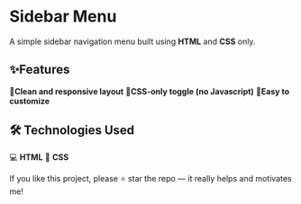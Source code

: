 # Sidebar Menu

A simple sidebar navigation menu built using **HTML** and **CSS** only.

## ✨Features
🔹**Clean and responsive layout**
🔹**CSS-only toggle (no Javascript)**
🔹**Easy to customize**

## 🛠️ Technologies Used
 💻 **HTML**
 🎨 **CSS**

 
If you like this project, please ⭐️ star the repo — it really helps and motivates me!

